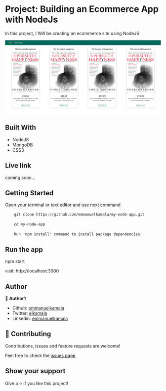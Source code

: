 # Project: Building an Ecommerce App with NodeJs

In this project, I Will be creating an ecommerce site using NodeJS

![screenshot](./public/images/shop.png)<br />

## Built With

- NodeJS
- MongoDB
- CSS3

## Live link
coming soon...

## Getting Started

Open your terminal or text editor and use next command

        git clone https://github.com/emmanuelkamala/my-node-app.git

        cd my-node-app

        Run 'npm install' command to install package dependencies

## Run the app

npm start

visit: http://localhost:3000


## Author

👤 **Author1**

- Github: [emmanuelkamala](https://github.com/emmanuelkamala)
- Twitter: [ejkamala](https://twitter.com/ejkamala)
- Linkedin: [emmanuelkamala](https://linkedin.com/in/emmanuelkamala)

## 🤝 Contributing

Contributions, issues and feature requests are welcome!

Feel free to check the [issues page](issues/).

## Show your support

Give a ⭐️ if you like this project!
